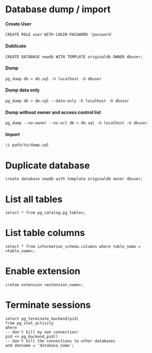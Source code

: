 # Database dump / import
#### Create User  
```postgresql
CREATE ROLE user WITH LOGIN PASSWORD 'password'
```

#### Dublicate  
```postgresql
CREATE DATABASE newdb WITH TEMPLATE originaldb OWNER dbuser;
```

#### Dump
```postgresql
pg_dump db > db.sql -h localhost -U dbuser
```
#### Dump data only
```postgresql
pg_dump db > db.sql --data-only -h localhost -U dbuser
```
#### Dump without owner and access control list
```postgresql
pg_dump --no-owner --no-acl db > db.sql -h localhost -U dbuser
```

#### Import
```postgresql
\i path/to/dump.sql
```

# Duplicate database
```postgresql
create database newdb with template originaldb owner dbuser;
```

# List all tables
```postgresql
select * from pg_catalog.pg_tables;
```

# List table columns
```postgresql
select * from information_schema.columns where table_name = <table_name>;
```

# Enable extension 
```postgresql
cretae extension <extension_name>;
```

# Terminate sessions 
```postgresql
select pg_terminate_backend(pid) 
from pg_stat_activity 
where 
-- don't kill my own connection!
pid <> pg_backend_pid()
-- don't kill the connections to other databases
and datname = 'database_name';
```
